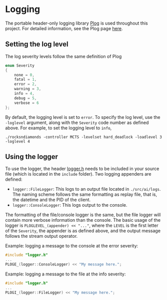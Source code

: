 
# Logging

The portable header-only logging library [Plog](https://github.com/SergiusTheBest/plog) is used throughout this project. For detailed information, see the Plog page [here](https://github.com/SergiusTheBest/plog).

## Setting the log level
The log severity levels follow the same definition of Plog
```cpp
enum Severity
{
    none = 0,
    fatal = 1,
    error = 2,
    warning = 3,
    info = 4,
    debug = 5,
    verbose = 6
};
```
By default, the logging level is set to `error`. To specify the log level, use the `-loglevel` argument, along with the `Severity` code number as defined above. For example, to set the logging level to `info`,
```
./rocksndiamonds -controller MCTS -levelset hard_deadlock -loadlevel 3 -loglevel 4
```

## Using the logger
To use the logger, the header [logger.h](../src/ai/include/logger.h) needs to be included in your source file (which is located in the `include` folder). Two logging appenders are defined:
- `logger::FileLogger`: This logs to an output file located in `./src/ai/logs`. The naming scheme follows the same formatting as replay file, that is, the datetime and the PID of the client.
- `logger::ConsoleLogger`: This logs output to the console.

The formatting of the file/console logger is the same, but the file logger will contain more verbose information than the console. The basic usage of the logger is `PLOGLEVEL_(appender) << "..."`, where the `LEVEL` is the first letter of the `Severity`, the appender is as defined above, and the output message follows the stream output operator.

Example: logging a message to the console at the error severity:
```cpp
#include "logger.h"
...
PLOGE_(logger::ConsoleLogger) << "My message here.";
```

Example: logging a message to the file at the info severity:
```cpp
#include "logger.h"
...
PLOGI_(logger::FileLogger) << "My message here.";
```